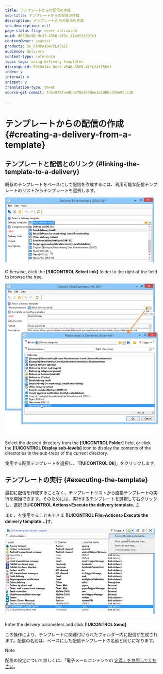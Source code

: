 ```yaml
---
title: テンプレートからの配信の作成
seo-title: テンプレートからの配信の作成
description: テンプレートからの配信の作成
seo-description: null
page-status-flag: never-activated
uuid: d0506c9b-dc3f-4956-af5c-21a3f23307c3
contentOwner: sauviat
products: SG_CAMPAIGN/CLASSIC
audience: delivery
content-type: reference
topic-tags: using-delivery-templates
discoiquuid: 8b50d14a-8cc6-4546-8069-47fe24f15b61
index: y
internal: n
snippet: y
translation-type: tm+mt
source-git-commit: 7dbc876fae0bde78e3088ee1ab986cd09e9bcc38

---
```



# テンプレートからの配信の作成{#creating-a-delivery-from-a-template}

## テンプレートと配信とのリンク {#linking-the-template-to-a-delivery}

既存のテンプレートをベースにして配信を作成するには、利用可能な配信テンプレートのリストからテンプレートを選択します。

![](assets/s_ncs_user_wizard_select_template.png)

Otherwise, click the **[!UICONTROL Select link]** folder to the right of the field to browse the tree.

![](assets/s_ncs_user_wizard_choose_link.png)

Select the desired directory from the **[!UICONTROL Folder]** field, or click the **[!UICONTROL Display sub-levels]** icon to display the contents of the directories in the sub-trees of the current directory.

使用する配信テンプレートを選択し、「**[!UICONTROL Ok]**」をクリックします。

## テンプレートの実行 {#executing-the-template}

最初に配信を作成することなく、テンプレートリストから直接テンプレートの実行を開始できます。そのためには、実行するテンプレートを選択して右クリックし、選択 **[!UICONTROL Actions>Execute the delivery template...]**.

また、を使用することもできま **[!UICONTROL File>Actions>Execute the delivery template...]**&#x200B;す。

![](assets/s_ncs_user_template_execute_menu.png)

Enter the delivery parameters and click **[!UICONTROL Send]**.

この操作により、テンプレートに関連付けられたフォルダー内に配信が生成されます。配信の名前は、ベースにした配信テンプレートの名前と同じになります。

>[!NOTE]
>
>配信の設定について詳しくは、「電子メールコンテンツの [定義」を参照してください](../../delivery/using/defining-the-email-content.md)。
